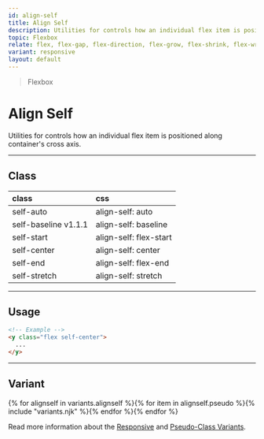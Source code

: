 ```yaml
---
id: align-self
title: Align Self
description: Utilities for controls how an individual flex item is positioned along container's cross axis.
topic: Flexbox
relate: flex, flex-gap, flex-direction, flex-grow, flex-shrink, flex-wrap, align-content, align-items
variant: responsive
layout: default
---
```


> Flexbox

# Align Self

Utilities for controls how an individual flex item is positioned along container's cross axis.

---

## Class

| <span class="px-3 py-1 text-white (dark)text-charcoal-100 bg-gray-700 (dark)bg-gray-600 rounded-full">class</span> | <span class="px-3 py-1 text-white (dark)text-charcoal-100 bg-gray-700 (dark)bg-gray-600 rounded-full">css</span> |
|:--|:--|
| self-auto | align-self: auto |
| self-baseline <span class="ml-1 px-2 py-1 text-sm text-gray-600 (dark)text-charcoal-100 bg-gray-300 (dark)bg-gray-600">v1.1.1</span> | align-self: baseline |
| self-start | align-self: flex-start |
| self-center | align-self: center |
| self-end | align-self: flex-end |
| self-stretch | align-self: stretch |

---

## Usage

```html
<!-- Example -->
<y class="flex self-center">
  ...
</y>
```

---

## Variant

<y class="flex flex-gap-2 flex-wrap justify-start items-center">{% for alignself in variants.alignself %}{% for item in alignself.pseudo %}{% include "variants.njk" %}{% endfor %}{% endfor %}</y>

Read more information about the [Responsive](/responsive) and [Pseudo-Class Variants](/pseudo-class-variants/).

